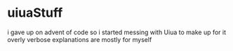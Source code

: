 # uiuaStuff

i gave up on advent of code so i started messing with Uiua to make up for it
overly verbose explanations are mostly for myself

